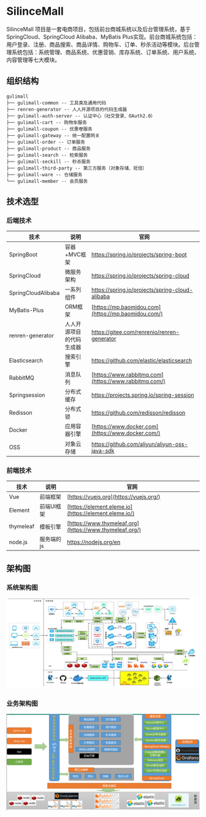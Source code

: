 # SilinceMall

SilinceMall 项目是一套电商项目，包括前台商城系统以及后台管理系统，基于 SpringCloud、SpringCloud Alibaba、MyBatis Plus实现。前台商城系统包括：用户登录、注册、商品搜索、商品详情、购物车、订单、秒杀活动等模块。后台管理系统包括：系统管理、商品系统、优惠营销、库存系统、订单系统、用户系统、内容管理等七大模块。



## 组织结构

```
gulimall
├── gulimall-common -- 工具类及通用代码
├── renren-generator -- 人人开源项目的代码生成器
├── gulimall-auth-server -- 认证中心（社交登录、OAuth2.0）
├── gulimall-cart -- 购物车服务
├── gulimall-coupon -- 优惠卷服务
├── gulimall-gateway -- 统一配置网关
├── gulimall-order -- 订单服务
├── gulimall-product -- 商品服务
├── gulimall-search -- 检索服务
├── gulimall-seckill -- 秒杀服务
├── gulimall-third-party -- 第三方服务（对象存储、短信）
├── gulimall-ware -- 仓储服务
└── gulimall-member -- 会员服务
```



## 技术选型

### 后端技术

| 技术               | 说明                     | 官网                                                  |
| ------------------ | ------------------------ | ----------------------------------------------------- |
| SpringBoot         | 容器+MVC框架             | https://spring.io/projects/spring-boot                |
| SpringCloud        | 微服务架构               | https://spring.io/projects/spring-cloud               |
| SpringCloudAlibaba | 一系列组件               | https://spring.io/projects/spring-cloud-alibaba       |
| MyBatis-Plus       | ORM框架                  | [https://mp.baomidou.com](https://mp.baomidou.com/)   |
| renren-generator   | 人人开源项目的代码生成器 | https://gitee.com/renrenio/renren-generator           |
| Elasticsearch      | 搜索引擎                 | https://github.com/elastic/elasticsearch              |
| RabbitMQ           | 消息队列                 | [https://www.rabbitmq.com](https://www.rabbitmq.com/) |
| Springsession      | 分布式缓存               | https://projects.spring.io/spring-session             |
| Redisson           | 分布式锁                 | https://github.com/redisson/redisson                  |
| Docker             | 应用容器引擎             | [https://www.docker.com](https://www.docker.com/)     |
| OSS                | 对象云存储               | https://github.com/aliyun/aliyun-oss-java-sdk         |

### 前端技术

| 技术      | 说明       | 官网                                                    |
| --------- | ---------- | ------------------------------------------------------- |
| Vue       | 前端框架   | [https://vuejs.org](https://vuejs.org/)                 |
| Element   | 前端UI框架 | [https://element.eleme.io](https://element.eleme.io/)   |
| thymeleaf | 模板引擎   | [https://www.thymeleaf.org](https://www.thymeleaf.org/) |
| node.js   | 服务端的js | https://nodejs.org/en                                   |

## 架构图

### 系统架构图

![image-20210305101920418](./note/Typora/image-20210305101920418.png)

### 业务架构图

![img](./note/Typora/68747470733a2f2f692e6c6f6c692e6e65742f323032312f30322f31382f79426a6c717673436770566b454e632e706e67.png)

